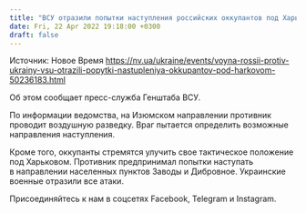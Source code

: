 ```yaml
---
title: "ВСУ отразили попытки наступления российских оккупантов под Харьковом — Генштаб"
date: Fri, 22 Apr 2022 19:18:00 +0300
draft: false
---
```

Источник: Новое Время https://nv.ua/ukraine/events/voyna-rossii-protiv-ukrainy-vsu-otrazili-popytki-nastupleniya-okkupantov-pod-harkovom-50236183.html


 Об этом сообщает пресс-служба Генштаба ВСУ.

По информации ведомства, на Изюмском направлении противник проводит воздушную разведку. Враг пытается определить возможные направления наступления.

Кроме того, оккупанты стремятся улучить свое тактическое положение под Харьковом. Противник предпринимал попытки наступать в направлении населенных пунктов Заводы и Дибровное. Украинские военные отразили все атаки.

Присоединяйтесь к нам в соцсетях Facebook, Telegram и Instagram.
